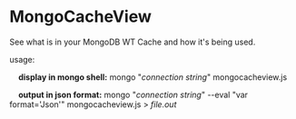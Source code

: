 # MongoCacheView
See what is in your MongoDB WT Cache and how it's being used.

usage:

&nbsp;&nbsp;&nbsp;&nbsp;**display in mongo shell:** mongo "*connection string*" mongocacheview.js

&nbsp;&nbsp;&nbsp;&nbsp;**output in json format:** mongo "*connection string*" --eval "var format='Json'" mongocacheview.js > *file.out*
